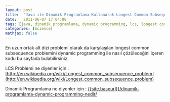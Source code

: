 ```yaml
---
layout: post
title:  "Java ile Dinamik Programlama Kullanarak Longest Common Subsequence(LCS) çözümü"
date:   2011-06-07 17:04:00
tags: [java, dinamik programlama, dynamic programming, lcs, longest common subsequence]
categories: [Science]
mathjax: false
---
```


En uzun ortak alt dizi problemi olarak da karşılaşılan longest common subsequence problemini dynamic programming ile nasıl çözüleceğini içeren kodu bu sayfada bulabilirsiniz.

LCS Problemi ne diyenler için : [http://en.wikipedia.org/wiki/Longest_common_subsequence_problem](http://en.wikipedia.org/wiki/Longest_common_subsequence_problem)

Dinamik Programlama ne diyenler için : [{{site.baseurl}}/dinamik-programlama-dynamic-programming-nedir/]({{site.baseurl}}/dinamik-programlama-dynamic-programming-nedir/)

<script src="https://gist.github.com/tolpp/01a00653cab659767b8c.js"></script>